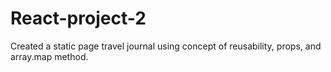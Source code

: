 # React-project-2
Created a static page travel journal using concept of  reusability, props, and array.map method.
